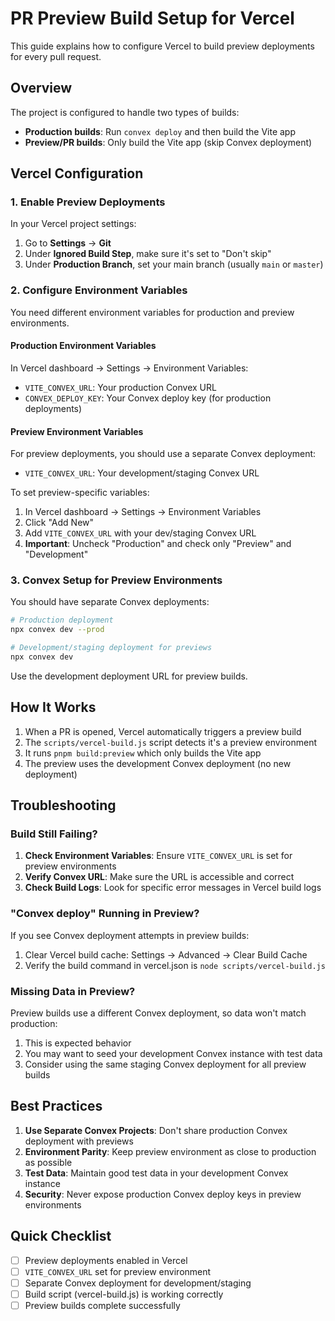 # PR Preview Build Setup for Vercel

This guide explains how to configure Vercel to build preview deployments for every pull request.

## Overview

The project is configured to handle two types of builds:
- **Production builds**: Run `convex deploy` and then build the Vite app
- **Preview/PR builds**: Only build the Vite app (skip Convex deployment)

## Vercel Configuration

### 1. Enable Preview Deployments

In your Vercel project settings:
1. Go to **Settings** → **Git**
2. Under **Ignored Build Step**, make sure it's set to "Don't skip"
3. Under **Production Branch**, set your main branch (usually `main` or `master`)

### 2. Configure Environment Variables

You need different environment variables for production and preview environments.

#### Production Environment Variables
In Vercel dashboard → Settings → Environment Variables:
- `VITE_CONVEX_URL`: Your production Convex URL
- `CONVEX_DEPLOY_KEY`: Your Convex deploy key (for production deployments)

#### Preview Environment Variables
For preview deployments, you should use a separate Convex deployment:
- `VITE_CONVEX_URL`: Your development/staging Convex URL

To set preview-specific variables:
1. In Vercel dashboard → Settings → Environment Variables
2. Click "Add New"
3. Add `VITE_CONVEX_URL` with your dev/staging Convex URL
4. **Important**: Uncheck "Production" and check only "Preview" and "Development"

### 3. Convex Setup for Preview Environments

You should have separate Convex deployments:
```bash
# Production deployment
npx convex dev --prod

# Development/staging deployment for previews
npx convex dev
```

Use the development deployment URL for preview builds.

## How It Works

1. When a PR is opened, Vercel automatically triggers a preview build
2. The `scripts/vercel-build.js` script detects it's a preview environment
3. It runs `pnpm build:preview` which only builds the Vite app
4. The preview uses the development Convex deployment (no new deployment)

## Troubleshooting

### Build Still Failing?

1. **Check Environment Variables**: Ensure `VITE_CONVEX_URL` is set for preview environments
2. **Verify Convex URL**: Make sure the URL is accessible and correct
3. **Check Build Logs**: Look for specific error messages in Vercel build logs

### "Convex deploy" Running in Preview?

If you see Convex deployment attempts in preview builds:
1. Clear Vercel build cache: Settings → Advanced → Clear Build Cache
2. Verify the build command in vercel.json is `node scripts/vercel-build.js`

### Missing Data in Preview?

Preview builds use a different Convex deployment, so data won't match production:
1. This is expected behavior
2. You may want to seed your development Convex instance with test data
3. Consider using the same staging Convex deployment for all preview builds

## Best Practices

1. **Use Separate Convex Projects**: Don't share production Convex deployment with previews
2. **Environment Parity**: Keep preview environment as close to production as possible
3. **Test Data**: Maintain good test data in your development Convex instance
4. **Security**: Never expose production Convex deploy keys in preview environments

## Quick Checklist

- [ ] Preview deployments enabled in Vercel
- [ ] `VITE_CONVEX_URL` set for preview environment
- [ ] Separate Convex deployment for development/staging
- [ ] Build script (vercel-build.js) is working correctly
- [ ] Preview builds complete successfully